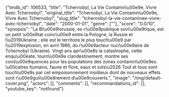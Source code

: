 {"tmdb_id": 106533, "title": "Tchernobyl, La Vie Contamin\u00e9e, Vivre Avec Tchernobyl", "original_title": "Tchernobyl, La Vie Contamin\u00e9e, Vivre Avec Tchernobyl", "slug_title": "tchernobyl-la-vie-contaminee-vivre-avec-tchernobyl", "date": "2000-01-01", "genre": [""], "score": "0.0/10", "synopsis": "La Bi\u00e9lorussie, ex-r\u00e9publique sovi\u00e9tique, est un petit \u00e9tat coinc\u00e9 entre la Pologne, la Russie et l\u2019Ukraine ; elle est le territoire le plus touch\u00e9 par l\u2019explosion, en avril 1986, du r\u00e9acteur nucl\u00e9aire de Tchernobyl (Ukraine).  Vingt ans apr\u00e8s la catastrophe, cette enqu\u00eate, tourn\u00e9e clandestinement, montre ses cons\u00e9quences pour les populations des zones contamin\u00e9es.  \u00catres humains, faune et flore, eaux et sols\u2026 Tout et tous sont touch\u00e9s par cet empoisonnement insidieux dont de nouveaux effets sont r\u00e9guli\u00e8rement d\u00e9couverts.", "image": "/img/default-cover.png", "actors": [], "comments": [], "recommandations_id": [], "youtube_key": "notfound"}